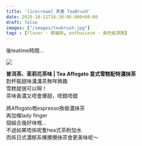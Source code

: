 ```yaml
---
title: '[icecream] 茶墨 TeaBrush'
date: 2020-10-11T16:30:00.000+08:00
draft: false
images: ["/images/teabrush.jpg"]
tags : [flavor - 螞蟻族, enthusiasm - 黃色經濟圈]
---
```


後teatime時間...

![](/images/teabrush.jpg)

**普洱茶、茉莉花茶味 | Tea Affogato 意式雪糕配特濃抹茶**  
對杯裝甜味溝溝茶無咩興趣  
雪糕就很可以啊！  
茶味香濃又唔會爆甜，唔錯唔錯  

將Affogato嘅espresso換做濃抹茶  
再加條lady finger  
個組合幾好味嘅...  
不過如果唔係呢隻hea式茶粉加水  
而係日式濃郁系攪攪攪抹茶會更美味呢～  
